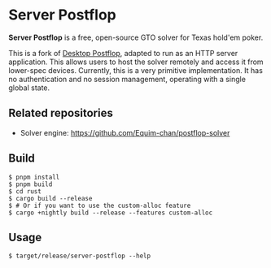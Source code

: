 # Server Postflop

**Server Postflop** is a free, open-source GTO solver for Texas hold'em poker.

This is a fork of [Desktop Postflop](https://github.com/b-inary/desktop-postflop), adapted to run as an HTTP server application. This allows users to host the solver remotely and access it from lower-spec devices. Currently, this is a very primitive implementation. It has no authentication and no session management, operating with a single global state.

## Related repositories
- Solver engine: https://github.com/Equim-chan/postflop-solver

## Build
```shell
$ pnpm install
$ pnpm build
$ cd rust
$ cargo build --release
$ # Or if you want to use the custom-alloc feature
$ cargo +nightly build --release --features custom-alloc
```

## Usage
```shell
$ target/release/server-postflop --help
```
